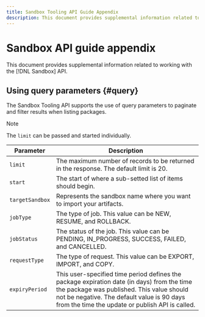```yaml
---
title: Sandbox Tooling API Guide Appendix
description: This document provides supplemental information related to working with the Sandbox Tooling API.
---
```


# Sandbox API guide appendix

This document provides supplemental information related to working with the [!DNL Sandbox] API.

## Using query parameters {#query}

The Sandbox Tooling API supports the use of query parameters to paginate and filter results when listing packages.

>[!NOTE]
>
>The `limit` can be passed and started individually.

| Parameter | Description |
| --- | --- |
| `limit` | The maximum number of records to be returned in the response. The default limit is 20. |
| `start` | The start of where a sub-setted list of items should begin. |
| `targetSandbox` | Represents the sandbox name where you want to import your artifacts. |
| `jobType` | The type of job. This value can be NEW, RESUME, and ROLLBACK. |
| `jobStatus` | The status of the job. This value can be PENDING, IN_PROGRESS, SUCCESS, FAILED, and CANCELLED. |
| `requestType` | The type of request. This value can be EXPORT, IMPORT, and COPY. |
| `expiryPeriod ` | This user-specified time period defines the package expiration date (in days) from the time the package was published. This value should not be negative. The default value is 90 days from the time the update or publish API is called. |
